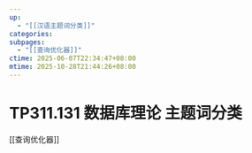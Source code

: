 ```yaml
---
up:
  - "[[汉语主题词分类]]"
categories:
subpages:
  - "[[查询优化器]]"
ctime: 2025-06-07T22:34:47+08:00
mtime: 2025-10-28T21:44:26+08:00
---
```


# TP311.131 数据库理论 主题词分类

[[查询优化器]]
